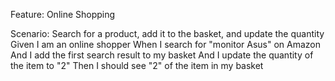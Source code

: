 Feature: Online Shopping

Scenario: Search for a product, add it to the basket, and update the quantity
    Given I am an online shopper
    When I search for "monitor Asus" on Amazon
    And I add the first search result to my basket
    And I update the quantity of the item to "2"
    Then I should see "2" of the item in my basket
